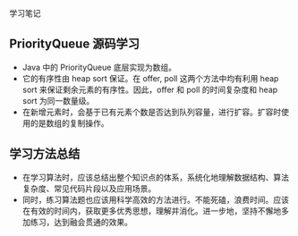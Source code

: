 学习笔记

## PriorityQueue 源码学习

- Java 中的 PriorityQueue 底层实现为数组。
- 它的有序性由 heap sort 保证。在 offer, poll 这两个方法中均有利用 heap sort 来保证剩余元素的有序性。因此，offer 和 poll 的时间复杂度和 heap sort 为同一数量级。
- 在新增元素时，会基于已有元素个数是否达到队列容量，进行扩容。扩容时使用的是数组的复制操作。

## 学习方法总结

- 在学习算法时，应该总结出整个知识点的体系，系统化地理解数据结构、算法复杂度、常见代码片段以及应用场景。
- 同时，练习算法题也应该用科学高效的方法进行。不能死磕，浪费时间。应该在有效的时间内，获取更多优秀思想，理解并消化。进一步地，坚持不懈地多加练习，达到融会贯通的效果。

